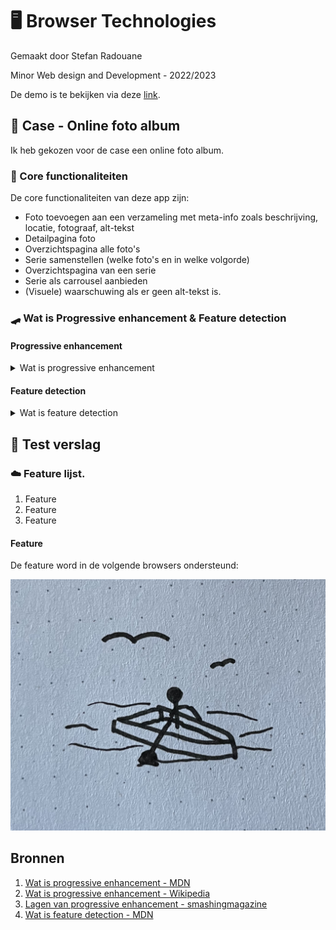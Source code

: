 # 🖥️ Browser Technologies

Gemaakt door Stefan Radouane

Minor Web design and Development - 2022/2023

De demo is te bekijken via deze [link](http://localhost:4000).

## 📁 Case - Online foto album

Ik heb gekozen voor de case een online foto album.

### 🔌 Core functionaliteiten

De core functionaliteiten van deze app zijn:

- Foto toevoegen aan een verzameling met meta-info zoals beschrijving, locatie, fotograaf, alt-tekst
- Detailpagina foto
- Overzichtspagina alle foto's
- Serie samenstellen (welke foto's en in welke volgorde)
- Overzichtspagina van een serie
- Serie als carrousel aanbieden
- (Visuele) waarschuwing als er geen alt-tekst is.

### 🛹 Wat is Progressive enhancement & Feature detection

#### Progressive enhancement

<details>
<summary>Wat is progressive enhancement</summary>

Progressive Enhancement is een ontwerpfilosofie voor webontwikkeling die erop gericht is om een optimale gebruikerservaring te bieden aan alle gebruikers, ongeacht hun apparaat, browser of verbindingssnelheid.

Het idee achter Progressive Enhancement is dat je begint met een basisversie van je website of webapplicatie die op alle apparaten en browsers werkt. Vervolgens voeg je meer geavanceerde functies en ontwerpelementen toe voor gebruikers met moderne browsers en apparaten die deze functies en elementen kunnen ondersteunen.

Met Progressive Enhancement is het dus belangrijk om te focussen op de basisfunctionaliteit van je website en deze goed te laten werken, voordat je geavanceerde functies en ontwerpelementen toevoegt. Op deze manier zorg je ervoor dat alle gebruikers, ongeacht hun apparaat of browser, toegang hebben tot de belangrijkste informatie en functionaliteit van je website.

</details>

#### Feature detection

<details>
<summary>Wat is feature detection</summary>

Het idee achter "feature detection" is dat je een test kan uitvoeren om te bepalen of een bepaalde functie ondersteund wordt door de huidige browser, en dan afhankelijk van de uitkomst van die test code kan uitvoeren om een acceptabele gebruikerservaring te bieden in zowel browsers die de functie wel ondersteunen als browsers die dat niet doen. Als je dit niet doet, kunnen browsers die de functies die je gebruikt in je code niet ondersteunen, je website mogelijk niet goed weergeven of zelfs helemaal falen, wat resulteert in een slechte gebruikerservaring.

Kort gezegd gaat het erom dat je bij het ontwikkelen van een website of webapplicatie er niet vanuit moet gaan dat alle browsers dezelfde functies ondersteunen. Door "feature detection" te gebruiken kan je controleren of een bepaalde functie beschikbaar is in de browser van de gebruiker, en vervolgens code uitvoeren die werkt met de beschikbare functies, in plaats van te vertrouwen op functies die mogelijk niet beschikbaar zijn en daardoor problemen veroorzaken. Dit helpt ervoor te zorgen dat je website of webapplicatie werkt zoals bedoeld, ongeacht welke browser de gebruiker gebruikt.

```JAVASCRIPT
if ("geolocation" in navigator) {
  navigator.geolocation.getCurrentPosition(function(position) {
    // show the location on a map, such as the Google Maps API
  });
} else {
  // Give the user a choice of static maps
}
```

> Dit is een voorbeeld van feature detection dat checkt of geolocation beschikbaar is in de browser.

</details>

## 🧪 Test verslag

### ☁️ Feature lijst.

1. Feature
2. Feature
3. Feature

#### Feature

De feature word in de volgende browsers ondersteund:

<img src="./public/assets/images/boat-boat.jpg" alt="ss van caniuse.com">

## Bronnen

1. [Wat is progressive enhancement - MDN](https://developer.mozilla.org/en-US/docs/Glossary/Progressive_Enhancement)
2. [Wat is progressive enhancement - Wikipedia](https://en.wikipedia.org/wiki/Progressive_enhancement)
3. [Lagen van progressive enhancement - smashingmagazine](https://www.smashingmagazine.com/2009/04/progressive-enhancement-what-it-is-and-how-to-use-it/)
4. [Wat is feature detection - MDN](https://developer.mozilla.org/en-US/docs/Learn/Tools_and_testing/Cross_browser_testing/Feature_detection)
